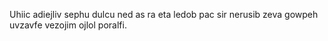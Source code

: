 Uhiic adiejliv sephu dulcu ned as ra eta ledob pac sir nerusib zeva gowpeh uvzavfe vezojim ojlol poralfi.